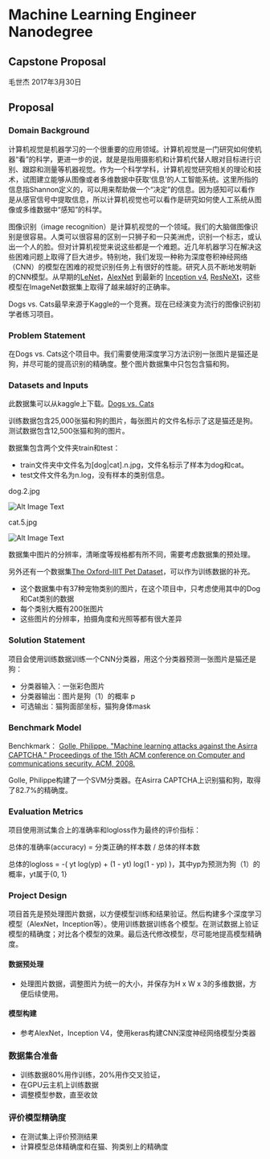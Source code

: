 # Machine Learning Engineer Nanodegree
## Capstone Proposal
毛世杰 
2017年3月30日

## Proposal

### Domain Background

计算机视觉是机器学习的一个很重要的应用领域。计算机视觉是一门研究如何使机器“看”的科学，更进一步的说，就是是指用摄影机和计算机代替人眼对目标进行识别、跟踪和测量等机器视觉。作为一个科学学科，计算机视觉研究相关的理论和技术，试图建立能够从图像或者多维数据中获取‘信息’的人工智能系统。这里所指的信息指Shannon定义的，可以用来帮助做一个“决定”的信息。因为感知可以看作是从感官信号中提取信息，所以计算机视觉也可以看作是研究如何使人工系统从图像或多维数据中“感知”的科学。

图像识别（image recognition）是计算机视觉的一个领域。我们的大脑做图像识别是很容易。人类可以很容易的区别一只狮子和一只美洲虎，识别一个标志，或认出一个人的脸。但对计算机视觉来说这些都是一个难题。近几年机器学习在解决这些困难问题上取得了巨大进步。特别地，我们发现一种称为深度卷积神经网络（CNN）的模型在困难的视觉识别任务上有很好的性能。研究人员不断地发明新的CNN模型。从早期的[LeNet](http://yann.lecun.com/exdb/publis/pdf/lecun-01a.pdf)，[AlexNet](https://papers.nips.cc/paper/4824-imagenet-classification-with-deep-convolutional-neural-networks.pdf) 到最新的 [Inception v4](https://arxiv.org/abs/1602.07261), [ResNeXt](https://arxiv.org/abs/1611.05431)，这些模型在ImageNet数据集上取得了越来越好的正确率。

Dogs vs. Cats最早来源于Kaggle的一个竞赛。现在已经演变为流行的图像识别初学者练习项目。


### Problem Statement

在Dogs vs. Cats这个项目中。我们需要使用深度学习方法识别一张图片是猫还是狗，并尽可能的提高识别的精确度。整个图片数据集中只包包含猫和狗。

### Datasets and Inputs

此数据集可以从kaggle上下载。[Dogs vs. Cats](https://www.kaggle.com/c/dogs-vs-cats-redux-kernels-edition/data)

训练数据包含25,000张猫和狗的图片，每张图片的文件名标示了这是猫还是狗。测试数据包含12,500张猫和狗的图片。

数据集包含两个文件夹train和test：

- train文件夹中文件名为[dog|cat].n.jpg，文件名标示了样本为dog和cat。
- test文件文件名为n.log，没有样本的类别信息。

dog.2.jpg

![Alt Image Text](data/train/dog.2.jpg)

cat.5.jpg

![Alt Image Text](data/train/cat.5.jpg)

数据集中图片的分辨率，清晰度等规格都有所不同，需要考虑数据集的预处理。

另外还有一个数据集[The Oxford-IIIT Pet Dataset](http://www.robots.ox.ac.uk/%7Evgg/data/pets/)，可以作为训练数据的补充。

- 这个数据集中有37种宠物类别的图片，在这个项目中，只考虑使用其中的Dog和Cat类别的数据
- 每个类别大概有200张图片
- 这些图片的分辨率，拍摄角度和光照等都有很大差异

### Solution Statement

项目会使用训练数据训练一个CNN分类器，用这个分类器预测一张图片是猫还是狗：

- 分类器输入：一张彩色图片
- 分类器输出：图片是狗（1）的概率 p
- 可选输出：猫狗面部坐标，猫狗身体mask


### Benchmark Model

Benchkmark：
[Golle, Philippe. "Machine learning attacks against the Asirra CAPTCHA." Proceedings of the 15th ACM conference on Computer and communications security. ACM, 2008.](http://xenon.stanford.edu/~pgolle/papers/dogcat.pdf)

Golle, Philippe构建了一个SVM分类器。在Asirra CAPTCHA上识别猫和狗，取得了82.7%的精确度。

### Evaluation Metrics

项目使用测试集合上的准确率和logloss作为最终的评价指标：

总体的准确率(accuracy) = 分类正确的样本数 / 总体的样本数

总体的logloss = -( yt log(yp) + (1 - yt) log(1 - yp) )，其中yp为预测为狗（1）的概率，yt属于{0, 1}

### Project Design


项目首先是预处理图片数据，以方便模型训练和结果验证。然后构建多个深度学习模型（AlexNet，Inception等）。使用训练数据训练各个模型。在测试数据上验证模型的精确度；对比各个模型的效果。最后迭代修改模型，尽可能地提高模型精确度。

#### 数据预处理
- 处理图片数据，调整图片为统一的大小，并保存为H x W x 3的多维数据，方便后续使用。

#### 模型构建
- 参考AlexNet，Inception V4，使用keras构建CNN深度神经网络模型分类器

### 数据集合准备
- 训练数据80%用作训练，20%用作交叉验证，
- 在GPU云主机上训练数据
- 调整模型参数，直至收敛

### 评价模型精确度

- 在测试集上评价预测结果
- 计算模型总体精确度和在猫、狗类别上的精确度